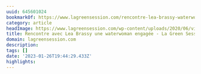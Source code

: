 ```yaml
---
uuid: 645601024
bookmarkOf: https://www.lagreensession.com/rencontre-lea-brassy-waterwoman-engagee/
category: article
headImage: https://www.lagreensession.com/wp-content/uploads/2020/06/vignette-article-lea-brassy.jpeg
title: Rencontre avec Lea Brassy une waterwoman engagée - La Green Session
domain: lagreensession.com
description: 
tags: []
date: '2023-01-26T19:44:29.433Z'
highlights: 
---
```



